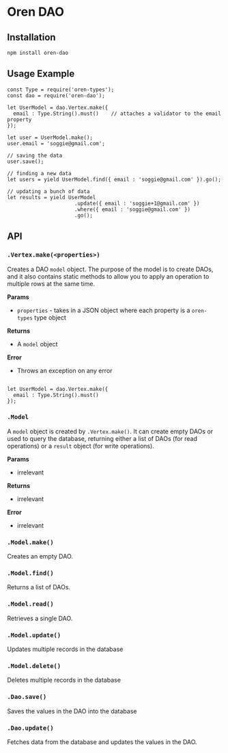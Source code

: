 # Oren DAO

## Installation

    npm install oren-dao

## Usage Example

    const Type = require('oren-types');
    const dao = require('oren-dao');

    let UserModel = dao.Vertex.make({
      email : Type.String().must()    // attaches a validator to the email property
    });

    let user = UserModel.make();
    user.email = 'soggie@gmail.com';

    // saving the data
    user.save();

    // finding a new data
    let users = yield UserModel.find({ email : 'soggie@gmail.com' }).go();

    // updating a bunch of data
    let results = yield UserModel
                          .update({ email : 'soggie+1@gmail.com' })
                          .where({ email : 'soggie@gmail.com' })
                          .go();

## API

### `.Vertex.make(<properties>)`

Creates a DAO `model` object. The purpose of the model is to create DAOs, and it also contains static methods to allow you to apply an operation to multiple rows at the same time.

**Params**

* `properties` - takes in a JSON object where each property is a `oren-types` type object

**Returns**

* A `model` object

**Error**

* Throws an exception on any error

```Example:

let UserModel = dao.Vertex.make({
  email : Type.String().must()
});
```

### `.Model`

A `model` object is created by `.Vertex.make()`. It can create empty DAOs or used to query the database, returning either a list of DAOs (for read operations) or a `result` object (for write operations).

**Params**

* irrelevant

**Returns**

* irrelevant

**Error**

* irrelevant

### `.Model.make()`

Creates an empty DAO.

### `.Model.find()`

Returns a list of DAOs.

### `.Model.read()`

Retrieves a single DAO.

### `.Model.update()`

Updates multiple records in the database

### `.Model.delete()`

Deletes multiple records in the database

### `.Dao.save()`

Saves the values in the DAO into the database

### `.Dao.update()`

Fetches data from the database and updates the values in the DAO.